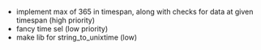 - implement max of 365 in timespan, along with checks for data at given timespan (high priority)
- fancy time sel (low priority)
- make lib for string_to_unixtime (low)
